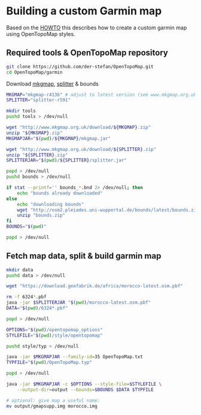 # Building a custom Garmin map

Based on the [HOWTO](HOWTO) this describes how to create a custom garmin map
using OpenTopoMap styles.

## Required tools & OpenTopoMap repository

```bash
git clone https://github.com/der-stefan/OpenTopoMap.git
cd OpenTopoMap/garmin
```

Download [mkgmap](http://www.mkgmap.org.uk/download/mkgmap.html),
[splitter](http://www.mkgmap.org.uk/download/splitter.html) & bounds

```bash
MKGMAP="mkgmap-r4136" # adjust to latest version (see www.mkgmap.org.uk)
SPLITTER="splitter-r591"

mkdir tools
pushd tools > /dev/null

wget "http://www.mkgmap.org.uk/download/${MKGMAP}.zip"
unzip "${MKGMAP}.zip"
MKGMAPJAR="$(pwd)/${MKGMAP}/mkgmap.jar"

wget "http://www.mkgmap.org.uk/download/${SPLITTER}.zip"
unzip "${SPLITTER}.zip"
SPLITTERJAR="$(pwd)/${SPLITTER}/splitter.jar"

popd > /dev/null
pushd bounds > /dev/null

if stat --printf='' bounds_*.bnd 2> /dev/null; then
    echo "bounds already downloaded"
else
    echo "downloading bounds"
    wget "http://osm2.pleiades.uni-wuppertal.de/bounds/latest/bounds.zip"
    unzip "bounds.zip"
fi
BOUNDS="$(pwd)"

popd > /dev/null
```

## Fetch map data, split & build garmin map

```bash
mkdir data
pushd data > /dev/null

wget "https://download.geofabrik.de/africa/morocco-latest.osm.pbf"

rm -f 6324*.pbf
java -jar $SPLITTERJAR "$(pwd)/morocco-latest.osm.pbf"
DATA="$(pwd)/6324*.pbf"

popd > /dev/null

OPTIONS="$(pwd)/opentopomap_options"
STYLEFILE="$(pwd)/style/opentopomap"

pushd style/typ > /dev/null

java -jar $MKGMAPJAR --family-id=35 OpenTopoMap.txt
TYPFILE="$(pwd)/OpenTopoMap.typ"

popd > /dev/null

java -jar $MKGMAPJAR -c $OPTIONS --style-file=$STYLEFILE \
    --output-dir=output --bounds=$BOUNDS $DATA $TYPFILE

# optional: give map a useful name:
mv output/gmapsupp.img morocco.img

```
